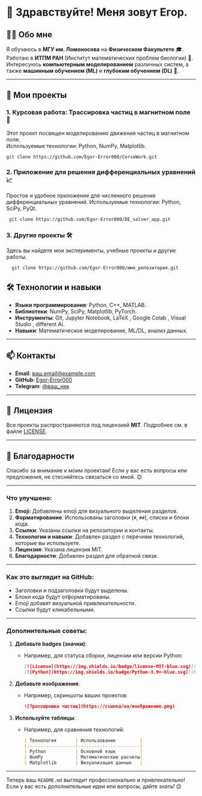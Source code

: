 # 👋 Здравствуйте! Меня зовут Егор.

## 🧑‍🎓 Обо мне
Я обучаюсь в **МГУ им. Ломоносова** на **Физическом Факультете** 🎓.  
Работаю в **ИТПМ РАН** (Институт математических проблем биологии) 🧬.  
Интересуюсь **компьютерным моделированием** различных систем, а также **машинным обучением (ML)** и **глубоким обучением (DL)** 🤖.

---

## 🚀 Мои проекты

### 1. Курсовая работа: Трассировка частиц в магнитном поле 🧲
Этот проект посвящен моделированию движения частиц в магнитном поле.  
Используемые технологии: Python, NumPy, Matplotlib.
  ```bash
  git clone https://github.com/Egor-Error000/CorseWork.git
  ```


### 2.  Приложение для решения дифференциальных уравнений 📈
Простое и удобное приложение для численного решения дифференциальных уравнений.
Используемые технологии: Python, SciPy, PyQt.
 ```bash
  git clone https://github.com/Egor-Error000/DE_solver_app.git
  ```


### 3.  Другие проекты 🛠️
Здесь вы найдете мои эксперименты, учебные проекты и другие работы.
```bash
  git clone https://github.com/Egor-Error000/имя_репозитория.git
  ```

  

## 🛠️ Технологии и навыки
- **Языки программирования**: Python, C++, MATLAB.
- **Библиотеки**: NumPy, SciPy, Matplotlib, PyTorch.
- **Инструменты**: Git, Jupyter Notebook, LaTeX , Google Colab , Visual Studio , different AI.
- **Навыки**: Математическое моделирование, ML/DL, анализ данных.

---

## 📫 Контакты
- **Email**: ваш.email@example.com
- **GitHub**: [Egor-Error000](https://github.com/Egor-Error000)
- **Telegram**: [@ваш_ник](https://t.me/ваш_ник)

---

## 📜 Лицензия
Все проекты распространяются под лицензией **MIT**. Подробнее см. в файле [LICENSE](LICENSE).

---

## 🌟 Благодарности
Спасибо за внимание к моим проектам! Если у вас есть вопросы или предложения, не стесняйтесь связаться со мной. 😊




---

### **Что улучшено:**
1. **Emoji**: Добавлены emoji для визуального выделения разделов.
2. **Форматирование**: Использованы заголовки (`#`, `##`), списки и блоки кода.
3. **Ссылки**: Указаны ссылки на репозитории и контакты.
4. **Технологии и навыки**: Добавлен раздел с перечнем технологий, которые вы используете.
5. **Лицензия**: Указана лицензия MIT.
6. **Благодарности**: Добавлен раздел для обратной связи.

---

### **Как это выглядит на GitHub:**
- Заголовки и подзаголовки будут выделены.
- Блоки кода будут отформатированы.
- Emoji добавят визуальной привлекательности.
- Ссылки будут кликабельными.

---

### **Дополнительные советы:**
1. **Добавьте badges (значки)**:
   - Например, для статуса сборки, лицензии или версии Python:
     ```markdown
     [![License](https://img.shields.io/badge/license-MIT-blue.svg)](https://opensource.org/licenses/MIT)
     [![Python](https://img.shields.io/badge/Python-3.9+-blue.svg)](https://www.python.org/)
     ```

2. **Добавьте изображения**:
   - Например, скриншоты ваших проектов:
     ```markdown
     ![Трассировка частиц](https://ссылка/на/изображение.png)
     ```

3. **Используйте таблицы**:
   - Например, для сравнения технологий:
     ```markdown
     | Технология       | Использование         |
     |------------------|-----------------------|
     | Python           | Основной язык         |
     | NumPy            | Математические расчеты|
     | Matplotlib       | Визуализация данных   |
     ```

---

Теперь ваш `README.md` выглядит профессионально и привлекательно! Если у вас есть дополнительные идеи или вопросы, дайте знать! 😊
